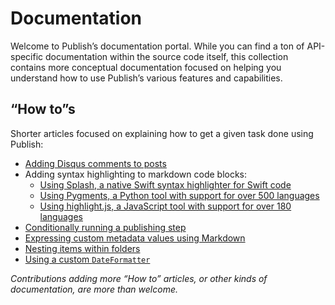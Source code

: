 # Documentation

Welcome to Publish’s documentation portal. While you can find a ton of API-specific documentation within the source code itself, this collection contains more conceptual documentation focused on helping you understand how to use Publish’s various features and capabilities.

## “How to”s

Shorter articles focused on explaining how to get a given task done using Publish:

- [Adding Disqus comments to posts](HowTo/adding-disqus-comments-to-item-pages.md)
- Adding syntax highlighting to markdown code blocks:
    - [Using Splash, a native Swift syntax highlighter for Swift code](HowTo/SyntaxHighlighting/using-splash.md)
    - [Using Pygments, a Python tool with support for over 500 languages](HowTo/SyntaxHighlighting/using-pygments.md)
    - [Using highlight.js, a JavaScript tool with support for over 180 languages](HowTo/SyntaxHighlighting/using-highlight-js.md)
- [Conditionally running a publishing step](HowTo/conditionally-run-a-step.md)
- [Expressing custom metadata values using Markdown](HowTo/custom-markdown-metadata-values.md)
- [Nesting items within folders](HowTo/nested-items.md)
- [Using a custom `DateFormatter`](HowTo/using-a-custom-date-formatter.md)

*Contributions adding more “How to” articles, or other kinds of documentation, are more than welcome.*
